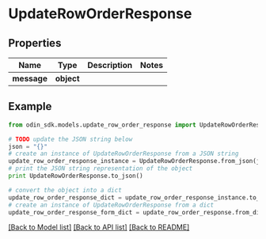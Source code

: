 # UpdateRowOrderResponse


## Properties

Name | Type | Description | Notes
------------ | ------------- | ------------- | -------------
**message** | **object** |  | 

## Example

```python
from odin_sdk.models.update_row_order_response import UpdateRowOrderResponse

# TODO update the JSON string below
json = "{}"
# create an instance of UpdateRowOrderResponse from a JSON string
update_row_order_response_instance = UpdateRowOrderResponse.from_json(json)
# print the JSON string representation of the object
print UpdateRowOrderResponse.to_json()

# convert the object into a dict
update_row_order_response_dict = update_row_order_response_instance.to_dict()
# create an instance of UpdateRowOrderResponse from a dict
update_row_order_response_form_dict = update_row_order_response.from_dict(update_row_order_response_dict)
```
[[Back to Model list]](../README.md#documentation-for-models) [[Back to API list]](../README.md#documentation-for-api-endpoints) [[Back to README]](../README.md)


